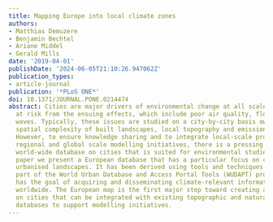 ```yaml
---
title: Mapping Europe into local climate zones
authors:
- Matthias Demuzere
- Benjamin Bechtel
- Ariane Middel
- Gerald Mills
date: '2019-04-01'
publishDate: '2024-06-05T21:10:26.947062Z'
publication_types:
- article-journal
publication: '*PLoS ONE*'
doi: 10.1371/JOURNAL.PONE.0214474
abstract: Cities are major drivers of environmental change at all scales and are especially
  at risk from the ensuing effects, which include poor air quality, flooding and heat
  waves. Typically, these issues are studied on a city-by-city basis owing to the
  spatial complexity of built landscapes, local topography and emission patterns.
  However, to ensure knowledge sharing and to integrate local-scale processes with
  regional and global scale modelling initiatives, there is a pressing need for a
  world-wide database on cities that is suited for environmental studies. In this
  paper we present a European database that has a particular focus on characterising
  urbanised landscapes. It has been derived using tools and techniques developed as
  part of the World Urban Database and Access Portal Tools (WUDAPT) project, which
  has the goal of acquiring and disseminating climate-relevant information on cities
  worldwide. The European map is the first major step toward creating a global database
  on cities that can be integrated with existing topographic and natural land-cover
  databases to support modelling initiatives.
---
```

